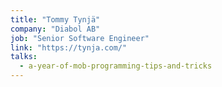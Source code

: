 ```yaml
---
title: "Tommy Tynjä"
company: "Diabol AB"
job: "Senior Software Engineer"
link: "https://tynja.com/"
talks:
  - a-year-of-mob-programming-tips-and-tricks
---
```


